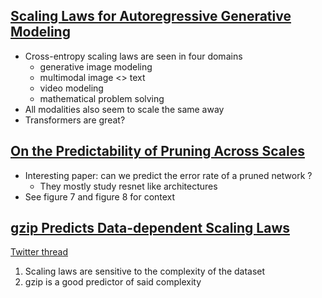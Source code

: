 ## [Scaling Laws for Autoregressive Generative Modeling](https://arxiv.org/pdf/2010.14701)
- Cross-entropy scaling laws are seen in four domains
  - generative image modeling
  - multimodal image <> text
  - video modeling
  - mathematical problem solving
- All modalities also seem to scale the same away
- Transformers are great?

## [On the Predictability of Pruning Across Scales](https://arxiv.org/pdf/2006.10621)
- Interesting paper: can we predict the error rate of a pruned network ? 
  - They mostly study resnet like architectures
- See figure 7 and figure 8 for context

## [gzip Predicts Data-dependent Scaling Laws](https://arxiv.org/pdf/2405.16684)
[Twitter thread](https://x.com/khoomeik/status/1795477359933706272)

1. Scaling laws are sensitive to the complexity of the dataset
2. gzip is a good predictor of said complexity
